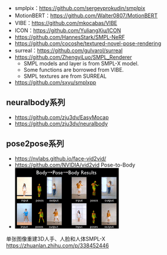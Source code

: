 

- smplpix：https://github.com/sergeyprokudin/smplpix
- MotionBERT：https://github.com/Walter0807/MotionBERT
- VIBE：https://github.com/mkocabas/VIBE
- ICON：https://github.com/YuliangXiu/ICON
- https://github.com/HannesStark/SMPL-NeRF
- https://github.com/cocoshe/textured-novel-pose-rendering
- surreal：https://github.com/gulvarol/surreal
- https://github.com/ZhengyiLuo/SMPL_Renderer
   - SMPL models and layer is from SMPL-X model.
   - Some functions are borrowed from VIBE.
   - SMPL textures are from SURREAL
- https://github.com/sxyu/smplxpp
## neuralbody系列
- https://github.com/zju3dv/EasyMocap
- https://github.com/zju3dv/neuralbody
## pose2pose系列
- https://nvlabs.github.io/face-vid2vid/
- https://github.com/NVIDIA/vid2vid Pose-to-Body
- ![](.images/01fc63fa.png)

单张图像重建3D人手、人脸和人体SMPL-X
https://zhuanlan.zhihu.com/p/338452446